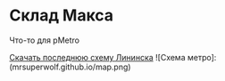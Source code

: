 # Склад Макса
Что-то для pMetro

[Скачать последнюю схему Лининска](https://mrsuperwolf.github.io/download/Lenin.zip)
![Схема метро]:(mrsuperwolf.github.io/map.png)
